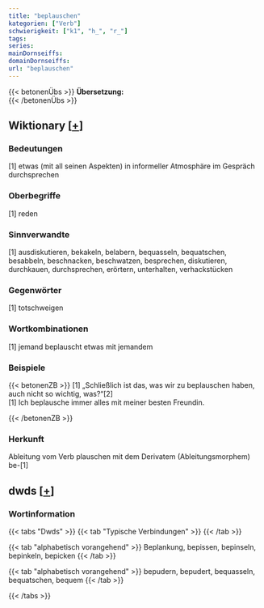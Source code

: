 ```yaml
---
title: "beplauschen"
kategorien: ["Verb"]
schwierigkeit: ["k1", "h_", "r_"]
tags:
series:
mainDornseiffs:
domainDornseiffs:
url: "beplauschen"
---
```


{{< betonenÜbs >}}
**Übersetzung:**  
{{< /betonenÜbs >}}

## Wiktionary [[+](https://de.wiktionary.org/wiki/beplauschen)]

### Bedeutungen
[1] etwas (mit all seinen Aspekten) in informeller Atmosphäre im Gespräch durchsprechen  

### Oberbegriffe
[1] reden  

### Sinnverwandte
[1] ausdiskutieren, bekakeln, belabern, bequasseln, bequatschen, besabbeln, beschnacken, beschwatzen, besprechen, diskutieren, durchkauen, durchsprechen, erörtern, unterhalten, verhackstücken  

### Gegenwörter
[1] totschweigen  

### Wortkombinationen
[1] jemand beplauscht etwas mit jemandem  

### Beispiele
{{< betonenZB >}}
[1] „Schließlich ist das, was wir zu beplauschen haben, auch nicht so wichtig, was?“[2]  
[1] Ich beplausche immer alles mit meiner besten Freundin.  

{{< /betonenZB >}}
### Herkunft
Ableitung vom Verb plauschen mit dem Derivatem (Ableitungsmorphem) be-[1]  



## dwds [[+](https://www.dwds.de/wb/beplauschen)]

### Wortinformation
{{< tabs "Dwds" >}}
{{< tab "Typische Verbindungen" >}}
{{< /tab >}}

{{< tab "alphabetisch vorangehend" >}}
Beplankung, bepissen, bepinseln, bepinkeln, bepicken
{{< /tab >}}

{{< tab "alphabetisch vorangehend" >}}
bepudern, bepudert, bequasseln, bequatschen, bequem
{{< /tab >}}

{{< /tabs >}}

